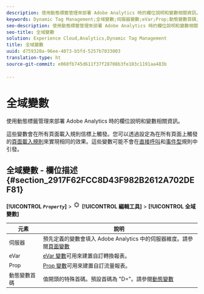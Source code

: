 ```yaml
---
description: 使用動態標籤管理來部署 Adobe Analytics 時的欄位說明和變數相關資訊。
keywords: Dynamic Tag Management;全域變數;伺服器變數;eVar;Prop;動態變數首碼;動態變數
seo-description: 使用動態標籤管理來部署 Adobe Analytics 時的欄位說明和變數相關資訊。
seo-title: 全域變數
solution: Experience Cloud,Analytics,Dynamic Tag Management
title: 全域變數
uuid: d759320a-96ee-4073-b5fd-5257b7033003
translation-type: ht
source-git-commit: e060fb745d611f37f28708b3fe103c1191aa483b

---
```



# 全域變數

使用動態標籤管理來部署 Adobe Analytics 時的欄位說明和變數相關資訊。

這些變數會在所有頁面載入規則信標上觸發。您可以透過設定為在所有頁面上觸發的[頁面載入規則](../../../implement/c-implement-with-dtm/c-rules/t-rules-page-conditions.md#task_69B41CB230EE4530A755D91233F73706)來實現相同的效果。這些變數可能不會在[直接呼叫](../../../implement/c-implement-with-dtm/c-rules/t-rules-direct-conditions.md#task_85EB8F01775A402BA53B8298F0AADA09)和[事件型](../../../implement/c-implement-with-dtm/c-rules/t-rules-event-conditions.md#task_A122DE72110F4579A91F9D96D92D39FC)規則中引發。

## 全域變數 - 欄位描述 {#section_2917F62FCC8D43F982B2612A702DEF81}

**[!UICONTROL *`Property`*]** &gt; ![](assets/settings_gear.png) **[!UICONTROL 編輯工具]** &gt; **[!UICONTROL 全域變數]**

| 元素 | 說明 |
|--- |--- |
| 伺服器 | 預先定義的變數會填入 Adobe Analytics 中的伺服器維度。請參閱[頁面變數](/help/implement/js-implementation/c-variables/page-variables.md) |
| eVar | [eVar 變數](/help/implement/js-implementation/c-variables/page-variables.md)可用來建置自訂轉換報表。 |
| Prop | [Prop 變數](/help/implement/js-implementation/c-variables/page-variables.md)可用來建置自訂流量報表。 |
| 動態變數首碼 | 值開頭的特殊首碼。預設首碼為 "D="。請參閱[動態變數](/help/implement/js-implementation/c-variables/dynvars-overview.md) |
